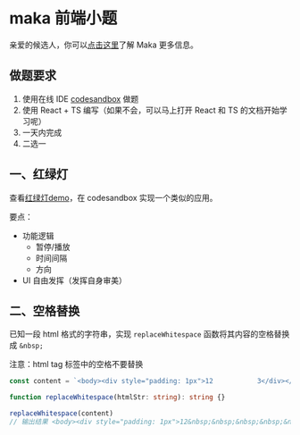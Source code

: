 # maka 前端小题

亲爱的候选人，你可以[点击这里](./intro.md)了解 Maka 更多信息。

## 做题要求

1. 使用在线 IDE [codesandbox](https://codesandbox.io/) 做题
2. 使用 React + TS 编写（如果不会，可以马上打开 React 和 TS 的文档开始学习呢）
3. 一天内完成
4. 二选一

## 一、红绿灯

查看[红绿灯demo](https://makapicture.oss-cn-beijing.aliyuncs.com/cdn/mk-widgets/fe-testing-res/traffic-light.html)，在 codesandbox 实现一个类似的应用。

要点：

- 功能逻辑
  - 暂停/播放
  - 时间间隔
  - 方向
- UI 自由发挥（发挥自身审美）

## 二、空格替换

已知一段 html 格式的字符串，实现 `replaceWhitespace` 函数将其内容的空格替换成 `&nbsp;`

注意：html tag 标签中的空格不要替换

```ts
const content = `<body><div style="padding: 1px">12           3</div></body>`

function replaceWhitespace(htmlStr: string): string {}

replaceWhitespace(content)
// 输出结果 <body><div style="padding: 1px">12&nbsp;&nbsp;&nbsp;&nbsp;&nbsp;&nbsp;&nbsp;&nbsp;&nbsp;&nbsp;&nbsp;3</div></body>
```
